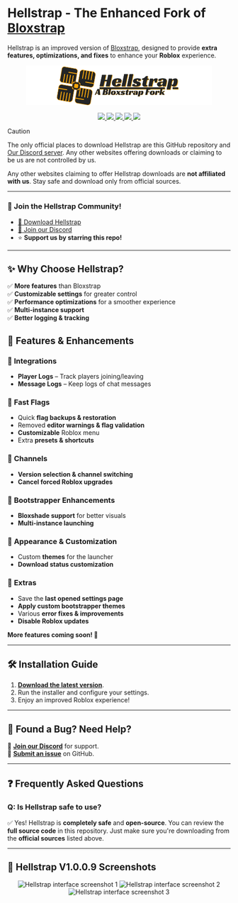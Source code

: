 # **Hellstrap** - The Enhanced Fork of [Bloxstrap](https://github.com/bloxstraplabs/bloxstrap)  

Hellstrap is an improved version of [Bloxstrap](https://github.com/bloxstraplabs/bloxstrap), designed to provide **extra features, optimizations, and fixes** to enhance your **Roblox** experience.  

<p align="center">
   <img src="https://github.com/midaskira/Hellstrap/raw/main/Images/Hellstrap-full-light.png" width="420" alt="Hellstrap Light Mode">
</p>

<div align="center">
  <a href="https://github.com/midaskira/Hellstrap/blob/main/LICENSE">
    <img src="https://img.shields.io/github/license/midaskira/Hellstrap?style=flat-square" />
  </a>
  <a href="https://github.com/midaskira/Hellstrap/releases">
    <img src="https://img.shields.io/github/downloads/midaskira/Hellstrap/latest/total?color=981bfe&style=flat-square" />
  </a>
  <a href="https://github.com/midaskira/Hellstrap/releases/latest">
    <img src="https://img.shields.io/github/v/release/midaskira/Hellstrap?color=7a39fb&style=flat-square" />
  </a>
  <a href="https://discord.gg/UuxcfqPNnA">
    <img src="https://img.shields.io/discord/1333479052853383199?logo=discord&logoColor=white&label=Discord&color=4d3dff&style=flat-square" />
  </a>
  <img src="https://img.shields.io/github/stars/midaskira/Hellstrap?color=dd9900&style=flat-square" />
</div>

> [!CAUTION]
> The only official places to download Hellstrap are this GitHub repository and [Our Discord server](https://discord.gg/UuxcfqPNnA). Any other websites offering downloads or claiming to be us are not controlled by us.

Any other websites claiming to offer Hellstrap downloads are **not affiliated with us**. Stay safe and download only from official sources.  

---

### **🌟 Join the Hellstrap Community!**  
- [📂 Download Hellstrap](https://github.com/midaskira/Hellstrap/releases)  
- [💬 Join our Discord](https://discord.gg/UuxcfqPNnA)  
- ⭐ **Support us by starring this repo!**  

---

## **✨ Why Choose Hellstrap?**  
✅ **More features** than Bloxstrap  
✅ **Customizable settings** for greater control  
✅ **Performance optimizations** for a smoother experience  
✅ **Multi-instance support**  
✅ **Better logging & tracking**  


## **🌟 Features & Enhancements**  

### 🔹 **Integrations**  
- **Player Logs** – Track players joining/leaving  
- **Message Logs** – Keep logs of chat messages  

### 🔹 **Fast Flags**  
- Quick **flag backups & restoration**  
- Removed **editor warnings & flag validation**  
- **Customizable** Roblox menu  
- Extra **presets & shortcuts**  

### 🔹 **Channels**  
- **Version selection & channel switching**  
- **Cancel forced Roblox upgrades**  

### 🔹 **Bootstrapper Enhancements**  
- **Bloxshade support** for better visuals  
- **Multi-instance launching**  

### 🔹 **Appearance & Customization**  
- Custom **themes** for the launcher  
- **Download status customization**  

### 🔹 **Extras**  
- Save the **last opened settings page**  
- **Apply custom bootstrapper themes**  
- Various **error fixes & improvements**  
- **Disable Roblox updates**  

**More features coming soon! 🚀**  

---

## **🛠️ Installation Guide**  
1. **[Download the latest version](https://github.com/midaskira/Hellstrap/releases)**.  
2. Run the installer and configure your settings.  
3. Enjoy an improved Roblox experience!  

---

## **🐞 Found a Bug? Need Help?**  
💬 **[Join our Discord](https://discord.gg/UuxcfqPNnA)** for support.  
📌 **[Submit an issue](https://github.com/midaskira/Hellstrap/issues)** on GitHub.  

---

## **❓ Frequently Asked Questions**  

### **Q: Is Hellstrap safe to use?**  
✅ Yes! Hellstrap is **completely safe** and **open-source**. You can review the **full source code** in this repository. Just make sure you're downloading from the **official sources** listed above.  

---

## **📸 Hellstrap V1.0.0.9 Screenshots**  
<p align="center">
    <img src="https://i.imgur.com/5lMtLOW.png" alt="Hellstrap interface screenshot 1">
    <img src="https://i.imgur.com/cFBmtfO.png" alt="Hellstrap interface screenshot 2">
    <img src="https://i.imgur.com/xYTZU7x.png" alt="Hellstrap interface screenshot 3">
</p>  

